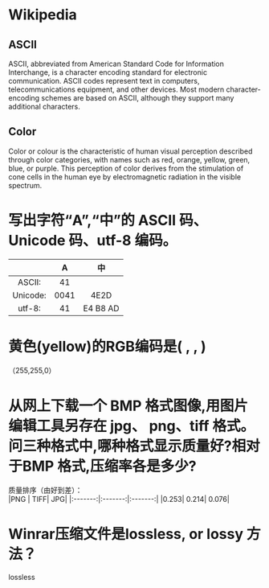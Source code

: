 # Wikipedia
## ASCII
ASCII, abbreviated from American Standard Code for Information Interchange, is a character encoding standard for electronic communication. ASCII codes represent text in computers, telecommunications equipment, and other devices. Most modern character-encoding schemes are based on ASCII, although they support many additional characters.
## Color
Color or colour is the characteristic of human visual perception described through color categories, with names such as red, orange, yellow, green, blue, or purple. This perception of color derives from the stimulation of cone cells in the human eye by electromagnetic radiation in the visible spectrum. 

# 写出字符“A”,“中”的 ASCII 码、Unicode 码、utf-8 编码。
||A|中|
|:-------:|:-------:|:-------:|
|ASCII:|41|
|Unicode:|0041|4E2D|
|utf-8:|41|E4 B8 AD


# 黄色(yellow)的RGB编码是( , , )
（255,255,0）   

# 从网上下载一个 BMP 格式图像,用图片编辑工具另存在 jpg、 png、tiff 格式。问三种格式中,哪种格式显示质量好?相对于BMP 格式,压缩率各是多少?
质量排序（由好到差）：  
|PNG | TIFF| JPG|
|:-------:|:-------:|:-------:|
|0.253| 0.214| 0.076|
# Winrar压缩文件是lossless, or lossy 方法？
lossless